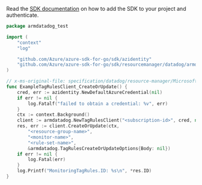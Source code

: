 Read the [SDK documentation](https://github.com/Azure/azure-sdk-for-go/blob/sdk%2Fresourcemanager%2Fdatadog%2Farmdatadog%2Fv0.1.0/sdk/resourcemanager/datadog/armdatadog/README.md) on how to add the SDK to your project and authenticate.

```go
package armdatadog_test

import (
	"context"
	"log"

	"github.com/Azure/azure-sdk-for-go/sdk/azidentity"
	"github.com/Azure/azure-sdk-for-go/sdk/resourcemanager/datadog/armdatadog"
)

// x-ms-original-file: specification/datadog/resource-manager/Microsoft.Datadog/stable/2021-03-01/examples/TagRules_CreateOrUpdate.json
func ExampleTagRulesClient_CreateOrUpdate() {
	cred, err := azidentity.NewDefaultAzureCredential(nil)
	if err != nil {
		log.Fatalf("failed to obtain a credential: %v", err)
	}
	ctx := context.Background()
	client := armdatadog.NewTagRulesClient("<subscription-id>", cred, nil)
	res, err := client.CreateOrUpdate(ctx,
		"<resource-group-name>",
		"<monitor-name>",
		"<rule-set-name>",
		&armdatadog.TagRulesCreateOrUpdateOptions{Body: nil})
	if err != nil {
		log.Fatal(err)
	}
	log.Printf("MonitoringTagRules.ID: %s\n", *res.ID)
}
```

